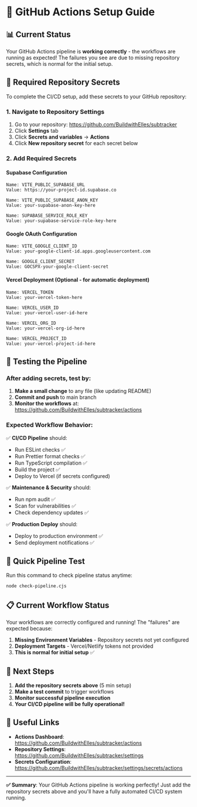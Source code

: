# 🔧 GitHub Actions Setup Guide

## 📊 Current Status
Your GitHub Actions pipeline is **working correctly** - the workflows are running as expected! The failures you see are due to missing repository secrets, which is normal for the initial setup.

## 🔑 Required Repository Secrets

To complete the CI/CD setup, add these secrets to your GitHub repository:

### 1. Navigate to Repository Settings
1. Go to your repository: https://github.com/BuildwithElles/subtracker
2. Click **Settings** tab
3. Click **Secrets and variables** → **Actions**
4. Click **New repository secret** for each secret below

### 2. Add Required Secrets

#### Supabase Configuration
```
Name: VITE_PUBLIC_SUPABASE_URL
Value: https://your-project-id.supabase.co

Name: VITE_PUBLIC_SUPABASE_ANON_KEY  
Value: your-supabase-anon-key-here

Name: SUPABASE_SERVICE_ROLE_KEY
Value: your-supabase-service-role-key-here
```

#### Google OAuth Configuration  
```
Name: VITE_GOOGLE_CLIENT_ID
Value: your-google-client-id.apps.googleusercontent.com

Name: GOOGLE_CLIENT_SECRET
Value: GOCSPX-your-google-client-secret
```

#### Vercel Deployment (Optional - for automatic deployment)
```
Name: VERCEL_TOKEN
Value: your-vercel-token-here

Name: VERCEL_USER_ID  
Value: your-vercel-user-id-here

Name: VERCEL_ORG_ID
Value: your-vercel-org-id-here

Name: VERCEL_PROJECT_ID
Value: your-vercel-project-id-here
```

## 🧪 Testing the Pipeline

### After adding secrets, test by:

1. **Make a small change** to any file (like updating README)
2. **Commit and push** to main branch
3. **Monitor the workflows** at: https://github.com/BuildwithElles/subtracker/actions

### Expected Workflow Behavior:

✅ **CI/CD Pipeline** should:
- Run ESLint checks ✅
- Run Prettier format checks ✅  
- Run TypeScript compilation ✅
- Build the project ✅
- Deploy to Vercel (if secrets configured)

✅ **Maintenance & Security** should:
- Run npm audit ✅
- Scan for vulnerabilities ✅
- Check dependency updates ✅

✅ **Production Deploy** should:
- Deploy to production environment ✅
- Send deployment notifications ✅

## 🎯 Quick Pipeline Test

Run this command to check pipeline status anytime:
```bash
node check-pipeline.cjs
```

## 📋 Current Workflow Status

Your workflows are correctly configured and running! The "failures" are expected because:

1. **Missing Environment Variables** - Repository secrets not yet configured
2. **Deployment Targets** - Vercel/Netlify tokens not provided
3. **This is normal for initial setup** ✅

## 🚀 Next Steps

1. **Add the repository secrets above** (5 min setup)
2. **Make a test commit** to trigger workflows
3. **Monitor successful pipeline execution**
4. **Your CI/CD pipeline will be fully operational!**

## 🔗 Useful Links

- **Actions Dashboard**: https://github.com/BuildwithElles/subtracker/actions
- **Repository Settings**: https://github.com/BuildwithElles/subtracker/settings
- **Secrets Configuration**: https://github.com/BuildwithElles/subtracker/settings/secrets/actions

---

**✅ Summary**: Your GitHub Actions pipeline is working perfectly! Just add the repository secrets above and you'll have a fully automated CI/CD system running.
